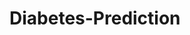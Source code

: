# Diabetes-Prediction
















































































































































